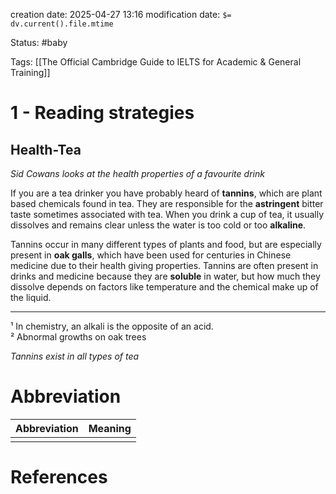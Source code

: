 creation date: 2025-04-27 13:16
modification date: `$= dv.current().file.mtime`

Status: #baby 

Tags: [[The Official Cambridge Guide to IELTS for Academic & General Training]]

# 1 - Reading strategies

## Health-Tea

*Sid Cowans looks at the health properties of a favourite drink*

If you are a tea drinker you have probably heard of **tannins**, which are plant based chemicals found in tea. They are responsible for the **astringent** bitter taste sometimes associated with tea. When you drink a cup of tea, it usually dissolves and remains clear unless the water is too cold or too **alkaline**.

Tannins occur in many different types of plants and food, but are especially present in **oak galls**, which have been used for centuries in Chinese medicine due to their health giving properties. Tannins are often present in drinks and medicine because they are **soluble** in water, but how much they dissolve depends on factors like temperature and the chemical make up of the liquid.

---

¹ In chemistry, an alkali is the opposite of an acid.  
² Abnormal growths on oak trees

*Tannins exist in all types of tea*












# Abbreviation

| Abbreviation | Meaning |
| ------------ | ------- |
|              |         |


# References